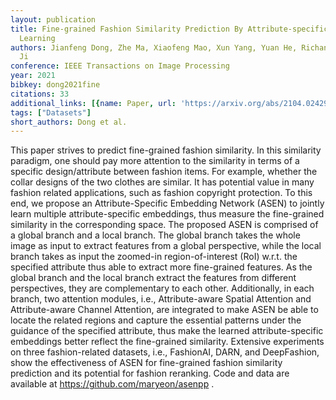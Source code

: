```yaml
---
layout: publication
title: Fine-grained Fashion Similarity Prediction By Attribute-specific Embedding
  Learning
authors: Jianfeng Dong, Zhe Ma, Xiaofeng Mao, Xun Yang, Yuan He, Richang Hong, Shouling
  Ji
conference: IEEE Transactions on Image Processing
year: 2021
bibkey: dong2021fine
citations: 33
additional_links: [{name: Paper, url: 'https://arxiv.org/abs/2104.02429'}]
tags: ["Datasets"]
short_authors: Dong et al.
---
```

This paper strives to predict fine-grained fashion similarity. In this
similarity paradigm, one should pay more attention to the similarity in terms
of a specific design/attribute between fashion items. For example, whether the
collar designs of the two clothes are similar. It has potential value in many
fashion related applications, such as fashion copyright protection. To this
end, we propose an Attribute-Specific Embedding Network (ASEN) to jointly learn
multiple attribute-specific embeddings, thus measure the fine-grained
similarity in the corresponding space. The proposed ASEN is comprised of a
global branch and a local branch. The global branch takes the whole image as
input to extract features from a global perspective, while the local branch
takes as input the zoomed-in region-of-interest (RoI) w.r.t. the specified
attribute thus able to extract more fine-grained features. As the global branch
and the local branch extract the features from different perspectives, they are
complementary to each other. Additionally, in each branch, two attention
modules, i.e., Attribute-aware Spatial Attention and Attribute-aware Channel
Attention, are integrated to make ASEN be able to locate the related regions
and capture the essential patterns under the guidance of the specified
attribute, thus make the learned attribute-specific embeddings better reflect
the fine-grained similarity. Extensive experiments on three fashion-related
datasets, i.e., FashionAI, DARN, and DeepFashion, show the effectiveness of
ASEN for fine-grained fashion similarity prediction and its potential for
fashion reranking. Code and data are available at
https://github.com/maryeon/asenpp .